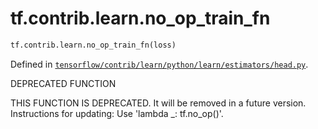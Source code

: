 <div itemscope itemtype="http://developers.google.com/ReferenceObject">
<meta itemprop="name" content="tf.contrib.learn.no_op_train_fn" />
<meta itemprop="path" content="Stable" />
</div>

# tf.contrib.learn.no_op_train_fn

``` python
tf.contrib.learn.no_op_train_fn(loss)
```



Defined in [`tensorflow/contrib/learn/python/learn/estimators/head.py`](https://www.tensorflow.org/code/tensorflow/contrib/learn/python/learn/estimators/head.py).

DEPRECATED FUNCTION

THIS FUNCTION IS DEPRECATED. It will be removed in a future version.
Instructions for updating:
Use 'lambda _: tf.no_op()'.